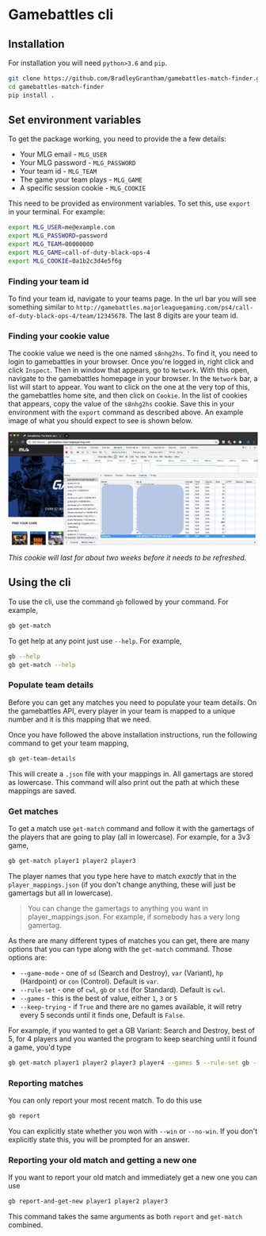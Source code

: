 # Gamebattles cli

## Installation
For installation you will need `python>3.6` and `pip`.

```bash
git clone https://github.com/BradleyGrantham/gamebattles-match-finder.git
cd gamebattles-match-finder
pip install .
```

## Set environment variables
To get the package working, you need to provide the a few details:
  * Your MLG email - `MLG_USER`
  * Your MLG password - `MLG_PASSWORD`
  * Your team id - `MLG_TEAM`
  * The game your team plays - `MLG_GAME`
  * A specific session cookie - `MLG_COOKIE`
  
This need to be provided as environment variables. To set this, use `export` in
your terminal.
For example:
```bash
export MLG_USER=me@example.com
export MLG_PASSWORD=password
export MLG_TEAM=00000000
export MLG_GAME=call-of-duty-black-ops-4
export MLG_COOKIE=0a1b2c3d4e5f6g
```

### Finding your team id
To find your team id, navigate to your teams page. 
In the url bar you will see something similar to 
`http://gamebattles.majorleaguegaming.com/ps4/call-of-duty-black-ops-4/team/12345678`.
The last 8 digits are your team id. 

### Finding your cookie value
The cookie value we need is the one named `s8nhg2hs`. 
To find it, you need to login to gamebattles in your browser.
Once you're logged in, right click and click `Inspect`. Then in window that
appears, go to `Network`. With this open, navigate to the gamebattles homepage 
in your browser. 
In the `Network` bar, a list will start to appear. You want to click on the one
at the very top of this, the gamebattles home site, and then click on `Cookie`.
In the list of cookies that appears, copy the value of the `s8nhg2hs` cookie.
Save this in your environment with the `export` command as described above.
An example image of what you should expect to see is shown below.

![alt text](/images/cookie-img.png)

*This cookie will last for about two weeks before it needs to be refreshed.*

## Using the cli
To use the cli, use the command `gb` followed by your command. For example,
```bash
gb get-match
```

To get help at any point just use `--help`. For example,
```bash
gb --help
gb get-match --help
```

### Populate team details
Before you can get any matches you need to populate your team details. On 
the gamebattles API, every player in your team is mapped to a unique number
and it is this mapping that we need.

Once you have followed the above installation instructions, run the following
command to get your team mapping,
```bash
gb get-team-details
```
This will create a `.json` file with your mappings in. All gamertags are stored
as lowercase. This command will also print out the path at which these mappings
are saved.

### Get matches
To get a match use `get-match` command and follow it with the gamertags of the
players that are going to play (all in lowercase). For example, for a 3v3 game,
```bash
gb get-match player1 player2 player3
```
The player names that you type here have to match *exactly* that in the 
`player_mappings.json` (if you don't change anything, these will just be 
gamertags but all in lowercase).

> You can change the gamertags to anything you want in player_mappings.json.
For example, if somebody has a very long gamertag.

As there are many different types of matches you can get, there are many options
that you can type along with the `get-match` command. Those options are:
  * `--game-mode` - one of `sd` (Search and Destroy), `var` (Variant), `hp` 
  (Hardpoint) or `con` (Control). Default is `var`.
  * `--rule-set` - one of `cwl`, `gb` or `std` (for Standard). Default is `cwl`.
  * `--games` - this is the best of value, either `1`, `3` or `5`
  * `--keep-trying` - if `True` and there are no games available, it will
  retry every 5 seconds until it finds one, Default is `False`.
  
For example, if you wanted to get a GB Variant: Search and Destroy, best of 5, 
for 4 players and you wanted the program to keep searching until it found a 
game, you'd type
```bash
gb get-match player1 player2 player3 player4 --games 5 --rule-set gb --game-mode sd --keep-trying
```

### Reporting matches
You can only report your most recent match. To do this use
```bash
gb report
```
You can explicitly state whether you won with `--win` or `--no-win`. If you don't
explicitly state this, you will be prompted for an answer.

### Reporting your old match and getting a new one
If you want to report your old match and immediately get a new one you can use
```bash
gb report-and-get-new player1 player2 player3
```
This command takes the same arguments as both `report` and `get-match` combined.
